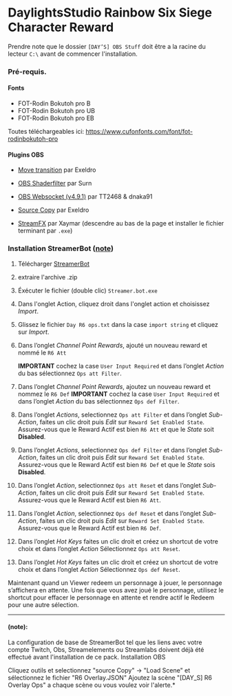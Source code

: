 # **DaylightsStudio Rainbow Six Siege Character Reward**

Prendre note que le dossier `[DAY’S] OBS Stuff` doit être a la racine du lecteur `C:\` avant de commencer l'installation.
### Pré-requis.
#### Fonts
- FOT-Rodin Bokutoh pro B
- FOT-Rodin Bokutoh pro UB
- FOT-Rodin Bokutoh pro EB

Toutes téléchargeables ici: https://www.cufonfonts.com/font/fot-rodinbokutoh-pro

#### Plugins OBS

- [Move transition](https://obsproject.com/forum/resources/move-transition.913/ "Move transition") par Exeldro


- [OBS Shaderfilter](https://obsproject.com/forum/resources/obs-shaderfilter.775/ "OBS Shaderfilter") par Surn


- [OBS Websocket (v4.9.1)](https://github.com/obsproject/obs-websocket/releases/tag/4.9.1 "OBS Websocket 4.9.1") par TT2468 & dnaka91


- [Source Copy](https://obsproject.com/forum/resources/source-copy.1261/ "Source Copy") par Exeldro


- [StreamFX](https://github.com/Xaymar/obs-StreamFX/releases/tag/0.11.1 "StreamFX") par Xaymar (descendre au bas de la page et installer le fichier terminant par `.exe`)

### Installation StreamerBot ([note]((note): "note"))

1. Télécharger [StreamerBot](https://streamer.bot/ "StreamerBot")

2. extraire l'archive .zip

3. Éxécuter le fichier (double clic) `Streamer.bot.exe`

4. Dans l'onglet Action, cliquez droit dans l'onglet action et choisissez *Import*.

5. Glissez le fichier `Day R6 ops.txt` dans la case `import string` et cliquez sur *Import*.

6. Dans l’onglet *Channel Point Rewards*, ajouté un nouveau reward et nommé le `R6 Att`

	**IMPORTANT** cochez la case `User Input Required` et dans l’onglet *Action* du bas sélectionnez `Ops att Filter`.

7. Dans l’onglet *Channel Point Rewards*, ajoutez un nouveau reward et nommez le `R6 Def`
	**IMPORTANT** cochez la case `User Input Required` et dans l’onglet *Action* du bas sélectionnez `Ops def Filter`.

8. Dans l’onglet *Actions*, selectionnez `Ops att Filter` et dans l’onglet *Sub-Action*, faites un clic droit puis *Edit* sur `Reward Set Enabled State`. Assurez-vous que le Reward Actif est bien `R6 Att` et que le *State* soit **Disabled**.

9. Dans l’onglet *Actions*, selectionnez `Ops def Filter` et dans l’onglet *Sub-Action*, faites un clic droit puis *Edit* sur `Reward Set Enabled State`. Assurez-vous que le Reward Actif est bien `R6 Def` et que le *State* sois **Disabled**.

10. Dans l’onglet *Action*, selectionnez `Ops att Reset` et dans l’onglet *Sub-Action*, faites un clic droit puis *Edit* sur `Reward Set Enabled State`. Assurez-vous que le Reward Actif est bien `R6 Att`.

11. Dans l’onglet *Action*, selectionnez `Ops def Reset` et dans l’onglet *Sub-Action*, faites un clic droit puis *Edit* sur `Reward Set Enabled State`. Assurez-vous que le Reward Actif est bien `R6 Def`.

12. Dans l’onglet *Hot Keys*  faites un clic droit et créez un shortcut de votre choix et dans l’onglet *Action* Sélectionnez `Ops att Reset`.

13. Dans l’onglet *Hot Keys* faites un clic droit et créez un shortcut de votre choix et dans l’onglet *Action* Sélectionnez `Ops def Reset`.

Maintenant quand un Viewer redeem un personnage à jouer, le personnage s’affichera en attente. Une fois que vous avez joué le personnage, utilisez le shortcut pour effacer le personnage en attente et rendre actif le Redeem pour une autre sélection.

------------
#### (note):
 La configuration de base de StreamerBot tel que les liens avec votre compte Twitch, Obs, Streamelements ou Streamlabs doivent déjà été effectué avant l'installation de ce pack.
Installation OBS

Cliquez outils et selectionnez "source Copy" -> "Load Scene" et sélectionnez le fichier "R6 Overlay.JSON"
Ajoutez la scène "[DAY_S] R6 Overlay Ops" a chaque scène ou vous voulez voir l'alerte.*



